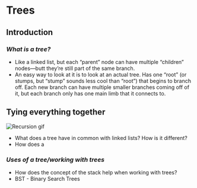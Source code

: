 # **Trees**

## Introduction
### ***What is a tree?***
* Like a linked list, but each “parent” node can have multiple “children” nodes—butt they’re still part of the same branch. 
* An easy way to look at it is to look at an actual tree. Has one “root” (or stumps, but “stump” sounds less cool than “root”) that begins to branch off. Each new branch can have multiple smaller branches coming off of it, but each branch only has one main limb that it connects to.
## Tying everything together
![Recursion gif](https://giphy.com/gifs/recursive-VVXKKoFxQk5pu)
* What does a tree have in common with linked lists? How is it different?
* How does a 
### ***Uses of a tree/working with trees***
* How does the concept of the stack help when working with trees?
* BST - Binary Search Trees